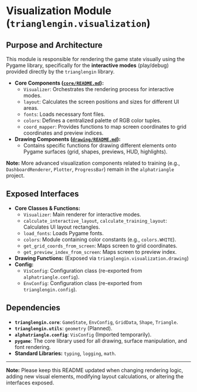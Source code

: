 
# Visualization Module (`trianglengin.visualization`)

## Purpose and Architecture

This module is responsible for rendering the game state visually using the Pygame library, specifically for the **interactive modes** (play/debug) provided directly by the `trianglengin` library.

-   **Core Components ([`core/README.md`](core/README.md)):**
    -   `Visualizer`: Orchestrates the rendering process for interactive modes.
    -   `layout`: Calculates the screen positions and sizes for different UI areas.
    -   `fonts`: Loads necessary font files.
    -   `colors`: Defines a centralized palette of RGB color tuples.
    -   `coord_mapper`: Provides functions to map screen coordinates to grid coordinates and preview indices.
-   **Drawing Components ([`drawing/README.md`](drawing/README.md)):**
    -   Contains specific functions for drawing different elements onto Pygame surfaces (grid, shapes, previews, HUD, highlights).

**Note:** More advanced visualization components related to training (e.g., `DashboardRenderer`, `Plotter`, `ProgressBar`) remain in the `alphatriangle` project.

## Exposed Interfaces

-   **Core Classes & Functions:**
    -   `Visualizer`: Main renderer for interactive modes.
    -   `calculate_interactive_layout`, `calculate_training_layout`: Calculates UI layout rectangles.
    -   `load_fonts`: Loads Pygame fonts.
    -   `colors`: Module containing color constants (e.g., `colors.WHITE`).
    -   `get_grid_coords_from_screen`: Maps screen to grid coordinates.
    -   `get_preview_index_from_screen`: Maps screen to preview index.
-   **Drawing Functions:** (Exposed via `trianglengin.visualization.drawing`)
-   **Config:**
    -   `VisConfig`: Configuration class (re-exported from `alphatriangle.config`).
    -   `EnvConfig`: Configuration class (re-exported from `trianglengin.config`).

## Dependencies

-   **`trianglengin.core`**: `GameState`, `EnvConfig`, `GridData`, `Shape`, `Triangle`.
-   **`trianglengin.utils`**: `geometry` (Planned).
-   **`alphatriangle.config`**: `VisConfig` (Imported temporarily).
-   **`pygame`**: The core library used for all drawing, surface manipulation, and font rendering.
-   **Standard Libraries:** `typing`, `logging`, `math`.

---

**Note:** Please keep this README updated when changing rendering logic, adding new visual elements, modifying layout calculations, or altering the interfaces exposed.